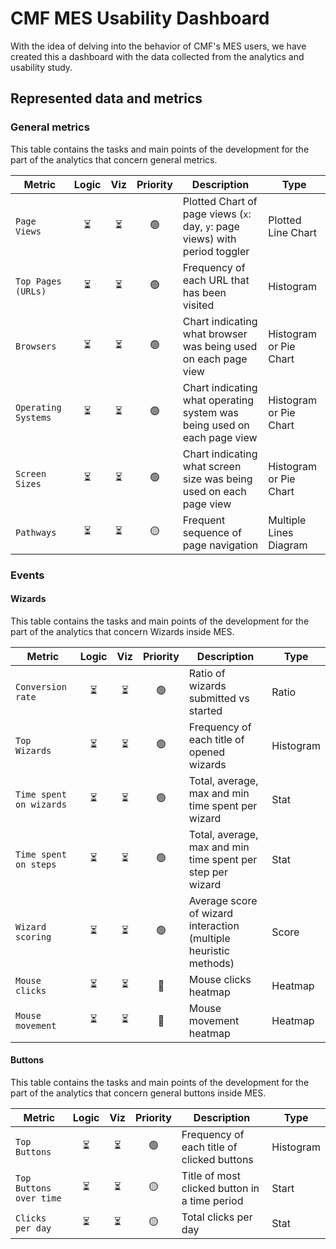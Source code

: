 # CMF MES Usability Dashboard

With the idea of delving into the behavior of CMF's MES users, we have created this a dashboard with the data collected from the analytics and usability study.

## Represented data and metrics

### General metrics

This table contains the tasks and main points of the development for the part of the analytics that concern general metrics.

| Metric              | Logic | Viz | Priority | Description                                                                 | Type                   |
| ------------------- | :---: | :-: | :------: | --------------------------------------------------------------------------- | ---------------------- |
| `Page Views`        |  ⏳   | ⏳  |    🟢    | Plotted Chart of page views (`x`: day, `y`: page views) with period toggler | Plotted Line Chart     |
| `Top Pages (URLs)`  |  ⏳   | ⏳  |    🟢    | Frequency of each URL that has been visited                                 | Histogram              |
| `Browsers`          |  ⏳   | ⏳  |    🟢    | Chart indicating what browser was being used on each page view              | Histogram or Pie Chart |
| `Operating Systems` |  ⏳   | ⏳  |    🟢    | Chart indicating what operating system was being used on each page view     | Histogram or Pie Chart |
| `Screen Sizes`      |  ⏳   | ⏳  |    🟢    | Chart indicating what screen size was being used on each page view          | Histogram or Pie Chart |
| `Pathways`          |  ⏳   | ⏳  |    🟡    | Frequent sequence of page navigation                                        | Multiple Lines Diagram |

### Events

#### Wizards

This table contains the tasks and main points of the development for the part of the analytics that concern Wizards inside MES.

| Metric                  | Logic | Viz | Priority | Description                                                      | Type      |
| ----------------------- | :---: | :-: | :------: | ---------------------------------------------------------------- | --------- |
| `Conversion rate`       |  ⏳   | ⏳  |    🟢    | Ratio of wizards submitted vs started                            | Ratio     |
| `Top Wizards`           |  ⏳   | ⏳  |    🟢    | Frequency of each title of opened wizards                        | Histogram |
| `Time spent on wizards` |  ⏳   | ⏳  |    🟢    | Total, average, max and min time spent per wizard                | Stat      |
| `Time spent on steps`   |  ⏳   | ⏳  |    🟢    | Total, average, max and min time spent per step per wizard       | Stat      |
| `Wizard scoring`        |  ⏳   | ⏳  |    🟢    | Average score of wizard interaction (multiple heuristic methods) | Score     |
| `Mouse clicks`          |  ⏳   | ⏳  |    🔴    | Mouse clicks heatmap                                             | Heatmap   |
| `Mouse movement`        |  ⏳   | ⏳  |    🔴    | Mouse movement heatmap                                           | Heatmap   |

#### Buttons

This table contains the tasks and main points of the development for the part of the analytics that concern general buttons inside MES.

| Metric                  | Logic | Viz | Priority | Description                                   | Type      |
| ----------------------- | :---: | :-: | :------: | --------------------------------------------- | --------- |
| `Top Buttons`           |  ⏳   | ⏳  |    🟢    | Frequency of each title of clicked buttons    | Histogram |
| `Top Buttons over time` |  ⏳   | ⏳  |    🟡    | Title of most clicked button in a time period | Start     |
| `Clicks per day`        |  ⏳   | ⏳  |    🟡    | Total clicks per day                          | Stat      |
